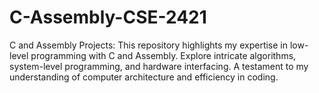 # C-Assembly-CSE-2421
C and Assembly Projects: This repository highlights my expertise in low-level programming with C and Assembly. Explore intricate algorithms, system-level programming, and hardware interfacing. A testament to my understanding of computer architecture and efficiency in coding.
